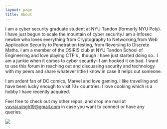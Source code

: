 ```yaml
---
layout: page
title: About
---
```


<p class="message">
  I am a cyber security graduate student at NYU Tandon (formerly NYU Poly). 
  I have just begun to scale the mountain of cyber security.I am a infosec newbie who loves everything from Cryptography to Networking,from Web Application Security to Penetration testing, from Reversing to Discrete Maths. I am a member of the OSIRIS club at NYU Tandon School of Engineering and love playing CTF's , though I have just started doing so.. I am a junkie when it comes to cyber security- I am hooked it on bad. I want to use this forum in reaching out and discussing security and technology with my peers and share whatever little I know in case it helps out someone.
  
  I am ardent fan of DC comics, Marvel and love gaming. I like travelling and have been lucky enough to visit 10+ countries. I love cooking which is a hobby I have recently acquired. 

  Feel free to check out my other repos, and drop me mail at yuvraj.singh19@gmail.com in case you want to connect or have any queries.

</p>

<img style="margin:0;padding:0" src="{{ site.url }}/public/img/cp4.jpeg" />
